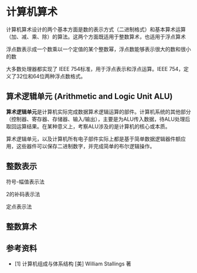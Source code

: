 # 计算机算术

计算机算术设计的两个基本方面是数的表示方式（二进制格式）和基本算术运算（加、减、乘、除）的算法。这两个方面既适用于整数算术，也适用于浮点算术

浮点数表示成一个数乘以一个定值的某个整数幂，浮点数能够表示很大的数和很小的数

大多数处理器都实现了 IEEE 754标准，用于浮点表示和浮点运算。IEEE 754，定义了32位和64位两种浮点数格式。

## 算术逻辑单元 (Arithmetic and Logic Unit ALU)

**算术逻辑单元**是计算机实际完成数据算术逻辑运算的部件。计算机系统的其他部分（控制器、寄存器、存储器、输入/输出），主要是为ALU传入数据，待ALU处理后取回运算结果。在某种意义上，考察ALU涉及的是计算机的核心或本质。

算术逻辑单元，以及计算机所有电子部件实际上都是基于简单数据逻辑器件额应用，这些器件可以保存二进制数字，并完成简单的布尔逻辑操作。

## 整数表示

符号-幅值表示法

2的补码表示法

定点表示法

## 整数算术

## 参考资料

- [1] 计算机组成与体系结构 [美] William Stallings 著
